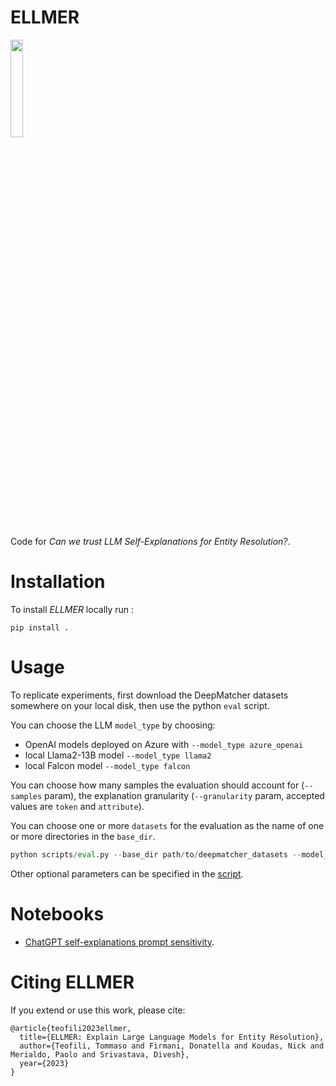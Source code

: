 

ELLMER
=======
<img src="https://github.com/tteofili/ellmer/assets/512815/71b950f3-2b36-4a58-8f48-955380b30a09" width=20%>

Code for _Can we trust LLM Self-Explanations for Entity Resolution?_.

# Installation

To install _ELLMER_ locally run :
```shell
pip install .
```

# Usage

To replicate experiments, first download the DeepMatcher datasets somewhere on your local disk, then use the python `eval` script.

You can choose the LLM `model_type` by choosing: 
 * OpenAI models deployed on Azure with `--model_type azure_openai`
 * local Llama2-13B model `--model_type llama2`
 * local Falcon model `--model_type falcon`

You can choose how many samples the evaluation should account for (`--samples` param), the explanation granularity (`--granularity` param, accepted values are `token` and `attribute`).

You can choose one or more `datasets` for the evaluation as the name of one or more directories in the `base_dir`.

```python
python scripts/eval.py --base_dir path/to/deepmatcher_datasets --model_type azure_openai --datasets beers --samples 5 --granularity token
```

Other optional parameters can be specified in the [script](scripts/eval.py#l160).

# Notebooks

* [ChatGPT self-explanations prompt sensitivity](notebooks/examples.ipynb).

# Citing ELLMER

If you extend or use this work, please cite:

```
@article{teofili2023ellmer,
  title={ELLMER: Explain Large Language Models for Entity Resolution},
  author={Teofili, Tommaso and Firmani, Donatella and Koudas, Nick and Merialdo, Paolo and Srivastava, Divesh},
  year={2023}
}
```
